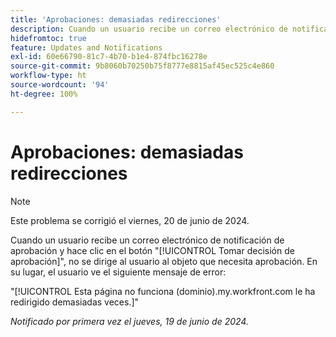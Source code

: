 ```yaml
---
title: 'Aprobaciones: demasiadas redirecciones'
description: Cuando un usuario recibe un correo electrónico de notificación de aprobación y hace clic en el botón Tomar decisión de aprobación, no se le dirige al objeto que necesita aprobación. En su lugar, se visualiza un error.
hidefromtoc: true
feature: Updates and Notifications
exl-id: 60e66790-81c7-4b70-b1e4-874fbc16278e
source-git-commit: 9b8060b70250b75f8777e8815af45ec525c4e860
workflow-type: ht
source-wordcount: '94'
ht-degree: 100%

---
```


# Aprobaciones: demasiadas redirecciones

>[!NOTE]
>
>Este problema se corrigió el viernes, 20 de junio de 2024.

Cuando un usuario recibe un correo electrónico de notificación de aprobación y hace clic en el botón &quot;[!UICONTROL Tomar decisión de aprobación]&quot;, no se dirige al usuario al objeto que necesita aprobación. En su lugar, el usuario ve el siguiente mensaje de error:

&quot;[!UICONTROL Esta página no funciona (dominio).my.workfront.com le ha redirigido demasiadas veces.]&quot;

_Notificado por primera vez el jueves, 19 de junio de 2024._
